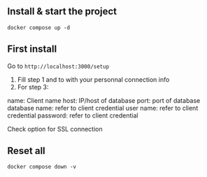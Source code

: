 ## Install & start the project

`docker compose up -d`

## First install

Go to `http://localhost:3000/setup`

1. Fill step 1 and to with your personnal connection info
2. For step 3:

name: Client name
host: IP/host of database
port: port of database
database name: refer to client credential
user name: refer to client credential
password: refer to client credential

Check option for SSL connection

## Reset all

`docker compose down -v`